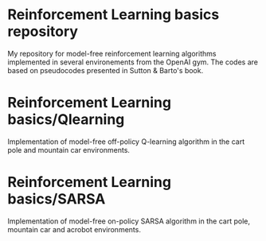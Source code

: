 # Reinforcement Learning basics repository
My repository for model-free reinforcement learning algorithms implemented in several environements from the OpenAI gym.
The codes are based on pseudocodes presented in Sutton & Barto's book. 

# Reinforcement Learning basics/Qlearning
Implementation of model-free off-policy Q-learning algorithm in the cart pole and mountain car environments.

# Reinforcement Learning basics/SARSA
Implementation of model-free on-policy SARSA algorithm in the cart pole, mountain car and acrobot environments.
